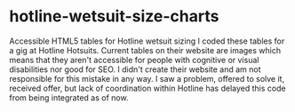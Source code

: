 # hotline-wetsuit-size-charts
Accessible HTML5 tables for Hotline wetsuit sizing
I coded these tables for a gig at Hotline Hotsuits.
Current tables on their website are images which means that they aren't accessible for people with cognitive or visual disabilities nor good for SEO.
I didn't create their website and am not responsible for this mistake in any way.
I saw a problem, offered to solve it, received offer, but lack of coordination within Hotline has delayed this code from being integrated as of now.
